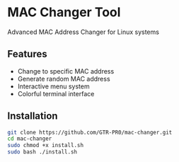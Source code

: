 # MAC Changer Tool

Advanced MAC Address Changer for Linux systems

## Features
- Change to specific MAC address
- Generate random MAC address
- Interactive menu system
- Colorful terminal interface

## Installation
```bash
git clone https://github.com/GTR-PR0/mac-changer.git
cd mac-changer
sudo chmod +x install.sh 
sudo bash ./install.sh
